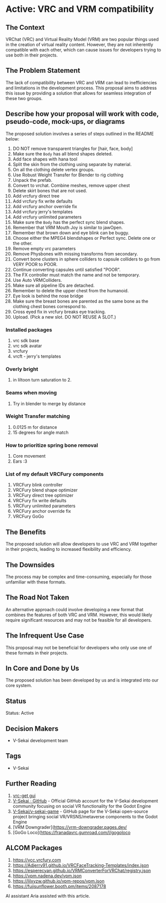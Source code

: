 # Active: VRC and VRM compatibility

## The Context

VRChat (VRC) and Virtual Reality Model (VRM) are two popular things used in the creation of virtual reality content. However, they are not inherently compatible with each other, which can cause issues for developers trying to use both in their projects.

## The Problem Statement

The lack of compatibility between VRC and VRM can lead to inefficiencies and limitations in the development process. This proposal aims to address this issue by providing a solution that allows for seamless integration of these two groups.

## Describe how your proposal will work with code, pseudo-code, mock-ups, or diagrams

The proposed solution involves a series of steps outlined in the README below:

1. DO NOT remove transparent triangles for [hair, face, body]
2. Make sure the `Body` has all blend shapes deleted.
3. Add face shapes with hana tool
4. Split the skin from the clothing using separate by material.
5. On all the clothing delete vertex groups.
6. Use Robust Weight Transfer for Blender to rig clothing
7. Unpack the prefab.
8. Convert to vrchat. Combine meshes, remove upper chest
9. Delete skirt bones that are not used.
10. Add vrcfury direct tree
11. Add vrcfury fix write defaults
12. Add vrcfury anchor override fix
13. Add vrcfury jerry's templates
14. Add vrcfury unlimited parameters
15. Make sure the `Body` has the perfect sync blend shapes.
16. Remember that VRM Mouth Joy is similar to jawOpen.
17. Remember that brown down and eye blink can be buggy.
18. Choose either the MPEG4 blendshapes or Perfect sync. Delete one or the other.
19. Remove empty vrc parameters
20. Remove Physbones with missing transforms from secondary.
21. Convert bone clusters in sphere colliders to capsule colliders to go from VERY POOR to POOR.
22. Continue converting capsules until satisfied "POOR".
23. The FX controller must match the name and not be temporary.
24. Use Auto VRMColliders.
25. Make sure all pipeline IDs are detached.
26. Remember to delete the upper chest from the humanoid.
27. Eye look is behind the nose bridge
28. Make sure the breast bones are parented as the same bone as the clothing chest bones correspond to.
29. Cross eyed fix in vrcfury breaks eye tracking.
30. Upload. (Pick a new slot. DO NOT REUSE A SLOT.)

### Installed packages

1. vrc sdk base
2. vrc sdk avatar
3. vrcfury
4. vrcft - jerry's templates

### Overly bright

1. in liltoon turn saturation to 2.

### Seams when moving

1. Try in blender to merge by distance

### Weight Transfer matching

1. 0.0125 m for distance
2. 15 degrees for angle match

### How to prioritize spring bone removal

1. Core movement
2. Ears :3

### List of my default VRCFury components

1. VRCFury blink controller
2. VRCFury blend shape optimizer
3. VRCFury direct tree optimizer
4. VRCFury fix write defaults
5. VRCFury unlimited parameters
6. VRCFury anchor override fix
7. VRCFury GoGo

## The Benefits

The proposed solution will allow developers to use VRC and VRM together in their projects, leading to increased flexibility and efficiency.

## The Downsides

The process may be complex and time-consuming, especially for those unfamiliar with these formats.

## The Road Not Taken

An alternative approach could involve developing a new format that combines the features of both VRC and VRM. However, this would likely require significant resources and may not be feasible for all developers.

## The Infrequent Use Case

This proposal may not be beneficial for developers who only use one of these formats in their projects.

## In Core and Done by Us

The proposed solution has been developed by us and is integrated into our core system.

## Status

Status: Active <!-- Draft | Proposed | Rejected | Accepted | Deprecated | Superseded by -->

## Decision Makers

- V-Sekai development team

## Tags

- V-Sekai

## Further Reading

1. [vrc-get gui](https://github.com/vrc-get/vrc-get/releases/tag/gui-v0.1.0-beta.16)
1. [V-Sekai · GitHub](https://github.com/v-sekai) - Official GitHub account for the V-Sekai development community focusing on social VR functionality for the Godot Engine
1. [V-Sekai/v-sekai-game](https://github.com/v-sekai/v-sekai-game) - GitHub page for the V-Sekai open-source project bringing social VR/VRSNS/metaverse components to the Godot Engine
1. [VRM Downgrader](<https://vrm-downgrader.pages.dev/>
1. [GoGo Loco](<https://franadavrc.gumroad.com/l/gogoloco>

## ALCOM Packages

1. <https://vcc.vrcfury.com>
1. <https://Adjerry91.github.io/VRCFaceTracking-Templates/index.json>
1. <https://esperecyan.github.io/VRMConverterForVRChat/registry.json>
1. <https://vpm.nadena.dev/vpm.json>
1. <https://lilxyzw.github.io/vpm-repos/vpm.json>
1. <https://fujisunflower.booth.pm/items/2087178>

AI assistant Aria assisted with this article.

